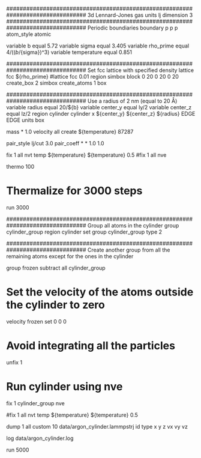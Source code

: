 ################################################################################ 3d Lennard-Jones gas
units lj
dimension 3
################################################################################ Periodic boundiaries
boundary p p p
atom_style atomic

variable b equal 5.72
variable sigma equal 3.405
variable rho_prime equal 4/((${b}/${sigma})^3)
variable temperature equal 0.851

################################################################################ Set fcc lattice with specified density
lattice fcc ${rho_prime}
#lattice fcc 0.01
region simbox block 0 20 0 20 0 20
create_box 2 simbox
create_atoms 1 box

################################################################################ Use a radius of 2 nm (equal to 20 Å)
variable radius equal 20/${b}
variable center_y equal ly/2
variable center_z equal lz/2
region cylinder cylinder x ${center_y} ${center_z} ${radius} EDGE EDGE units box

mass * 1.0
velocity all create ${temperature} 87287

pair_style lj/cut 3.0
pair_coeff * * 1.0 1.0

fix 1 all nvt temp ${temperature} ${temperature} 0.5
#fix 1 all nve

thermo 100
# Thermalize for 3000 steps
run 3000

################################################################################ Group all atoms in the cylinder
group cylinder_group region cylinder
set group cylinder_group type 2

################################################################################ Create another group from all the remaining atoms except for the ones in the cylinder

group frozen subtract all cylinder_group

# Set the velocity of the atoms outside the cylinder to zero
velocity frozen set 0 0 0

# Avoid integrating all the particles
unfix 1

# Run cylinder using nve
fix 1 cylinder_group nve

#fix 1 all nvt temp ${temperature} ${temperature} 0.5

dump 1 all custom 10 data/argon_cylinder.lammpstrj id type x y z vx vy vz

log data/argon_cylinder.log

run 5000
